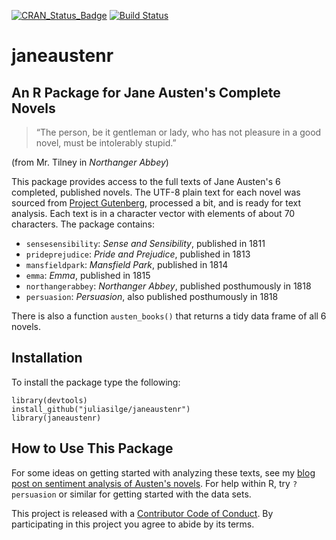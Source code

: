 [![CRAN_Status_Badge](http://www.r-pkg.org/badges/version/janeaustenr)](https://cran.r-project.org/package=janeaustenr)
[![Build Status](https://travis-ci.org/juliasilge/janeaustenr.svg?branch=master)](https://travis-ci.org/juliasilge/janeaustenr)

# janeaustenr

## An R Package for Jane Austen's Complete Novels

> “The person, be it gentleman or lady, who has not pleasure in a good novel, 
> must be intolerably stupid.”

(from Mr. Tilney in *Northanger Abbey*)

This package provides access to the full texts of Jane Austen's 6 completed, published novels. The UTF-8 plain text for each novel was sourced from [Project Gutenberg](https://www.gutenberg.org/), processed a bit, and is ready for text analysis. Each text is in a character vector with elements of about 70 characters. The package contains:

* `sensesensibility`:  *Sense and Sensibility*, published in 1811
* `prideprejudice`:  *Pride and Prejudice*, published in 1813
* `mansfieldpark`:  *Mansfield Park*, published in 1814
* `emma`:  *Emma*, published in 1815
* `northangerabbey`:  *Northanger Abbey*, published posthumously in 1818
* `persuasion`:  *Persuasion*, also published posthumously in 1818

There is also a function `austen_books()` that returns a tidy data frame of all 6 novels.

## Installation

To install the package type the following:

```
library(devtools)
install_github("juliasilge/janeaustenr")
library(janeaustenr)
```

## How to Use This Package

For some ideas on getting started with analyzing these texts, see my [blog post on sentiment analysis of Austen's novels](http://juliasilge.com/blog/If-I-Loved-NLP-Less/). For help within R, try `?persuasion` or similar for getting started with the data sets.

This project is released with a [Contributor Code of Conduct](CONDUCT.md). By participating in this project you agree to abide by its terms.